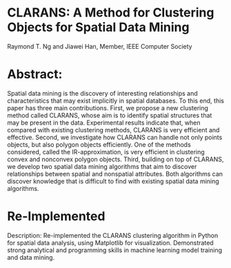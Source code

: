 # CLARANS: A Method for Clustering Objects for Spatial Data Mining
Raymond T. Ng and Jiawei Han, Member, IEEE Computer Society

# Abstract: 
Spatial data mining is the discovery of interesting relationships and characteristics that may exist implicitly in spatial
databases. To this end, this paper has three main contributions. First, we propose a new clustering method called CLARANS, whose
aim is to identify spatial structures that may be present in the data. Experimental results indicate that, when compared with existing
clustering methods, CLARANS is very efficient and effective. Second, we investigate how CLARANS can handle not only points
objects, but also polygon objects efficiently. One of the methods considered, called the IR-approximation, is very efficient in clustering
convex and nonconvex polygon objects. Third, building on top of CLARANS, we develop two spatial data mining algorithms that aim to
discover relationships between spatial and nonspatial attributes. Both algorithms can discover knowledge that is difficult to find with
existing spatial data mining algorithms.

# Re-Implemented 
Description: Re-implemented the CLARANS clustering algorithm in Python for spatial data analysis, using Matplotlib for visualization.
            Demonstrated strong analytical and programming skills in machine learning model training and data mining.
